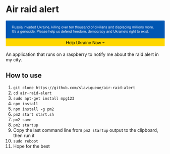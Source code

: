 # Air raid alert

[![Stand With Ukraine](https://raw.githubusercontent.com/vshymanskyy/StandWithUkraine/main/banner2-direct.svg)](https://vshymanskyy.github.io/StandWithUkraine/)

An application that runs on a raspberry to notify me about the raid alert in my city.

## How to use

1. `git clone https://github.com/slaviqueue/air-raid-alert`
2. `cd air-raid-alert`
3. `sudo apt-get install mpg123`
4. `npm install`
5. `npm install -g pm2`
6. `pm2 start start.sh`
7. `pm2 save`
8. `pm2 startup`
9. Copy the last command line from `pm2 startup` output to the clipboard, then run it
10. `sudo reboot`
11. Hope for the best
